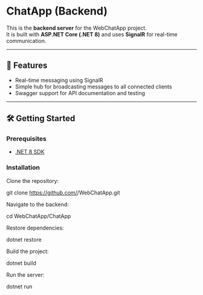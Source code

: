 # ChatApp (Backend)

This is the **backend server** for the WebChatApp project.  
It is built with **ASP.NET Core (.NET 8)** and uses **SignalR** for real-time communication.

---

## 🚀 Features
- Real-time messaging using SignalR
- Simple hub for broadcasting messages to all connected clients
- Swagger support for API documentation and testing

---

## 🛠️ Getting Started

### Prerequisites
- [.NET 8 SDK](https://dotnet.microsoft.com/en-us/download/dotnet/8.0)

### Installation

Clone the repository:

git clone https://github.com/<your-username>/WebChatApp.git


Navigate to the backend:

cd WebChatApp/ChatApp


Restore dependencies:

dotnet restore


Build the project:

dotnet build


Run the server:

dotnet run